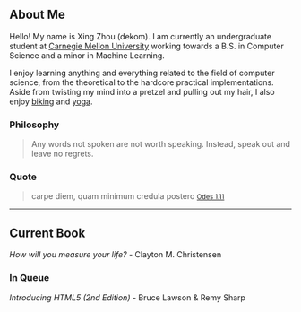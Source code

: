 ## About Me ##

Hello! My name is Xing Zhou (dekom).  I am currently an undergraduate student
at [Carnegie Mellon University][cmu] working towards a B.S. in Computer
Science and a minor in Machine Learning.  

I enjoy learning anything and everything related to the field of computer science, from the theoretical to
the hardcore practical implementations.  Aside from twisting my mind into
a pretzel and pulling out my hair, I also enjoy [biking][bike] and
[yoga][ddp].

[cmu]: http://www.cmu.edu/
[bike]: http://bike-pgh.org/
[ddp]: http://www.ddpyoga.com/

### Philosophy ###

> Any words not spoken are not worth speaking.  Instead, speak out and leave no
> regrets.

### Quote ###

> carpe diem, quam minimum credula postero
> <small markdown='1'>[Odes 1.11][odes]</small>

[odes]: http://la.wikisource.org/wiki/Carmina_(Horatius)/Liber_I/Carmen_XI

---

## Current Book ##

*How will you measure your life?* - Clayton M. Christensen

### In Queue ###

*Introducing HTML5 (2nd Edition)* - Bruce Lawson & Remy Sharp
